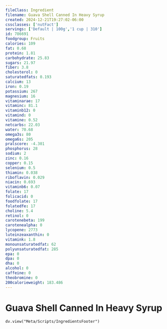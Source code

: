 ```yaml
---
fileClass: Ingredient
filename: Guava Shell Canned In Heavy Syrup
created: 2024-12-21T19:27:02-06:00
cssclasses: ['nutFact']
servings: ['Default | 100g','1 cup | 310']
id: 786691
foodgroup: Fruits
calories: 109
fat: 0.68
protein: 1.81
carbohydrate: 25.83
sugars: 21.97
fiber: 3.8
cholesterol: 0
saturatedfats: 0.193
calcium: 13
iron: 0.19
potassium: 267
magnesium: 16
vitaminarae: 17
vitaminc: 81.1
vitaminb12: 0
vitamind: 0
vitamine: 0.52
netcarbs: 22.03
water: 70.68
omega3s: 80
omega6s: 205
pralscore: -4.301
phosphorus: 28
sodium: 2
zinc: 0.16
copper: 0.15
selenium: 0.5
thiamin: 0.038
riboflavin: 0.029
niacin: 0.693
vitaminb6: 0.07
folate: 17
folicacid: 0
foodfolate: 17
folatedfe: 17
choline: 5.4
retinol: 0
carotenebeta: 199
carotenealpha: 0
lycopene: 2773
luteinzeaxanthin: 0
vitamink: 1.8
monounsaturatedfat: 62
polyunsaturatedfat: 285
epa: 0
dpa: 0
dha: 0
alcohol: 0
caffeine: 0
theobromine: 0
200calorieweight: 183.486
---
```


# Guava Shell Canned In Heavy Syrup

```dataviewjs
dv.view("Meta/Scripts/IngredientsFooter")
```